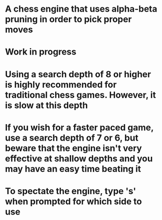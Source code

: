 # A chess engine that uses alpha-beta pruning in order to pick proper moves
# Work in progress
# Using a search depth of 8 or higher is highly recommended for traditional chess games. However, it is slow at this depth
# If you wish for a faster paced game, use a search depth of 7 or 6, but beware that the engine isn't very effective at shallow depths and you may have an easy time beating it
# To spectate the engine, type 's' when prompted for which side to use
